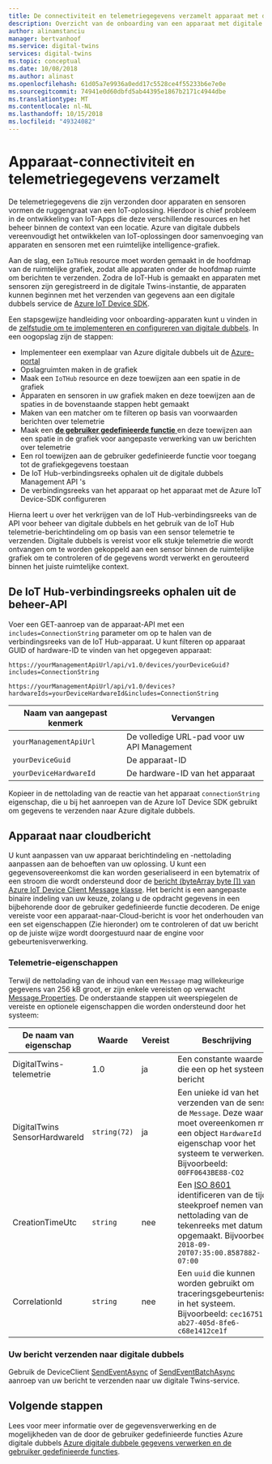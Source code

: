 ```yaml
---
title: De connectiviteit en telemetriegegevens verzamelt apparaat met digitale dubbels Azure | Microsoft Docs
description: Overzicht van de onboarding van een apparaat met digitale dubbels van Azure
author: alinamstanciu
manager: bertvanhoof
ms.service: digital-twins
services: digital-twins
ms.topic: conceptual
ms.date: 10/08/2018
ms.author: alinast
ms.openlocfilehash: 61d05a7e9936a0edd17c5528ce4f55233b6e7e0e
ms.sourcegitcommit: 74941e0d60dbfd5ab44395e1867b2171c4944dbe
ms.translationtype: MT
ms.contentlocale: nl-NL
ms.lasthandoff: 10/15/2018
ms.locfileid: "49324082"
---
```

# <a name="device-connectivity-and-telemetry-ingress"></a>Apparaat-connectiviteit en telemetriegegevens verzamelt

De telemetriegegevens die zijn verzonden door apparaten en sensoren vormen de ruggengraat van een IoT-oplossing. Hierdoor is chief probleem in de ontwikkeling van IoT-Apps die deze verschillende resources en het beheer binnen de context van een locatie. Azure van digitale dubbels vereenvoudigt het ontwikkelen van IoT-oplossingen door samenvoeging van apparaten en sensoren met een ruimtelijke intelligence-grafiek.

Aan de slag, een `IoTHub` resource moet worden gemaakt in de hoofdmap van de ruimtelijke grafiek, zodat alle apparaten onder de hoofdmap ruimte om berichten te verzenden. Zodra de IoT-Hub is gemaakt en apparaten met sensoren zijn geregistreerd in de digitale Twins-instantie, de apparaten kunnen beginnen met het verzenden van gegevens aan een digitale dubbels service de [Azure IoT Device SDK](https://docs.microsoft.com/azure/iot-hub/iot-hub-devguide-sdks#azure-iot-device-sdks).

Een stapsgewijze handleiding voor onboarding-apparaten kunt u vinden in de [zelfstudie om te implementeren en configureren van digitale dubbels](tutorial-facilities-setup.md). In een oogopslag zijn de stappen:

- Implementeer een exemplaar van Azure digitale dubbels uit de [Azure-portal](https://portal.azure.com)
- Opslagruimten maken in de grafiek
- Maak een `IoTHub` resource en deze toewijzen aan een spatie in de grafiek
- Apparaten en sensoren in uw grafiek maken en deze toewijzen aan de spaties in de bovenstaande stappen hebt gemaakt
- Maken van een matcher om te filteren op basis van voorwaarden berichten over telemetrie
- Maak een [ **de gebruiker gedefinieerde functie** ](concepts-user-defined-functions.md) en deze toewijzen aan een spatie in de grafiek voor aangepaste verwerking van uw berichten over telemetrie
- Een rol toewijzen aan de gebruiker gedefinieerde functie voor toegang tot de grafiekgegevens toestaan
- De IoT Hub-verbindingsreeks ophalen uit de digitale dubbels Management API 's
- De verbindingsreeks van het apparaat op het apparaat met de Azure IoT Device-SDK configureren

Hierna leert u over het verkrijgen van de IoT Hub-verbindingsreeks van de API voor beheer van digitale dubbels en het gebruik van de IoT Hub telemetrie-berichtindeling om op basis van een sensor telemetrie te verzenden. Digitale dubbels is vereist voor elk stukje telemetrie die wordt ontvangen om te worden gekoppeld aan een sensor binnen de ruimtelijke grafiek om te controleren of de gegevens wordt verwerkt en gerouteerd binnen het juiste ruimtelijke context.

## <a name="get-the-iot-hub-device-connection-string-from-the-management-api"></a>De IoT Hub-verbindingsreeks ophalen uit de beheer-API

Voer een GET-aanroep van de apparaat-API met een `includes=ConnectionString` parameter om op te halen van de verbindingsreeks van de IoT Hub-apparaat. U kunt filteren op apparaat GUID of hardware-ID te vinden van het opgegeven apparaat:

```plaintext
https://yourManagementApiUrl/api/v1.0/devices/yourDeviceGuid?includes=ConnectionString
```

```plaintext
https://yourManagementApiUrl/api/v1.0/devices?hardwareIds=yourDeviceHardwareId&includes=ConnectionString
```

| Naam van aangepast kenmerk | Vervangen |
| --- | --- |
| `yourManagementApiUrl` | De volledige URL-pad voor uw API Management |
| `yourDeviceGuid` | De apparaat-ID |
| `yourDeviceHardwareId` | De hardware-ID van het apparaat |

Kopieer in de nettolading van de reactie van het apparaat `connectionString` eigenschap, die u bij het aanroepen van de Azure IoT Device SDK gebruikt om gegevens te verzenden naar Azure digitale dubbels.

## <a name="device-to-cloud-message"></a>Apparaat naar cloudbericht

U kunt aanpassen van uw apparaat berichtindeling en -nettolading aanpassen aan de behoeften van uw oplossing. U kunt een gegevensovereenkomst die kan worden geserialiseerd in een bytematrix of een stroom die wordt ondersteund door de [bericht (byteArray byte []) van Azure IoT Device Client Message klasse](https://docs.microsoft.com/dotnet/api/microsoft.azure.devices.client.message.-ctor?view=azure-dotnet#Microsoft_Azure_Devices_Client_Message__ctor_System_Byte___). Het bericht is een aangepaste binaire indeling van uw keuze, zolang u de opdracht gegevens in een bijbehorende door de gebruiker gedefinieerde functie decoderen. De enige vereiste voor een apparaat-naar-Cloud-bericht is voor het onderhouden van een set eigenschappen (Zie hieronder) om te controleren of dat uw bericht op de juiste wijze wordt doorgestuurd naar de engine voor gebeurtenisverwerking.

### <a name="telemetry-properties"></a>Telemetrie-eigenschappen

Terwijl de nettolading van de inhoud van een `Message` mag willekeurige gegevens van 256 kB groot, er zijn enkele vereisten op verwacht [Message.Properties](https://docs.microsoft.com/dotnet/api/microsoft.azure.devices.client.message.properties?view=azure-dotnet). De onderstaande stappen uit weerspiegelen de vereiste en optionele eigenschappen die worden ondersteund door het systeem:

| De naam van eigenschap | Waarde | Vereist | Beschrijving |
|---|---|---|---|
| DigitalTwins-telemetrie | 1.0 | ja | Een constante waarde die een op het systeem bericht |
| DigitalTwins SensorHardwareId | `string(72)` | ja | Een unieke id van het verzenden van de sensor de `Message`. Deze waarde moet overeenkomen met een object `HardwareId` eigenschap voor het systeem te verwerken. Bijvoorbeeld: `00FF0643BE88-CO2` |
| CreationTimeUtc | `string` | nee | Een [ISO 8601](https://en.wikipedia.org/wiki/ISO_8601) identificeren van de tijd steekproef nemen van de nettolading van de tekenreeks met datum opgemaakt. Bijvoorbeeld: `2018-09-20T07:35:00.8587882-07:00` |
| CorrelationId | `string` | nee | Een `uuid` die kunnen worden gebruikt om traceringsgebeurtenissen in het systeem. Bijvoorbeeld: `cec16751-ab27-405d-8fe6-c68e1412ce1f`

### <a name="sending-your-message-to-digital-twins"></a>Uw bericht verzenden naar digitale dubbels

Gebruik de DeviceClient [SendEventAsync](https://docs.microsoft.com/dotnet/api/microsoft.azure.devices.client.deviceclient.sendeventasync?view=azure-dotnet) of [SendEventBatchAsync](https://docs.microsoft.com/dotnet/api/microsoft.azure.devices.client.deviceclient.sendeventbatchasync?view=azure-dotnet) aanroep van uw bericht te verzenden naar uw digitale Twins-service.

## <a name="next-steps"></a>Volgende stappen

Lees voor meer informatie over de gegevensverwerking en de mogelijkheden van de door de gebruiker gedefinieerde functies Azure digitale dubbels [Azure digitale dubbele gegevens verwerken en de gebruiker gedefinieerde functies](concepts-user-defined-functions.md).

